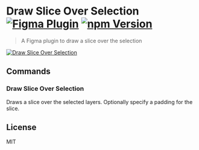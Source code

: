# Draw Slice Over Selection [![Figma Plugin](https://img.shields.io/badge/figma-Draw%20Slice%20Over%20Selection-1BC47D.svg)](https://figma.com/c/plugin/767379335945775056/Draw-Slice-Over-Selection) [![npm Version](https://img.shields.io/npm/v/figma-draw-slice-over-selection.svg)](https://www.npmjs.com/package/figma-draw-slice-over-selection)

> A Figma plugin to draw a slice over the selection

[![Draw Slice Over Selection](https://raw.githubusercontent.com/yuanqing/figma-plugins/master/packages/figma-draw-slice-over-selection/media/cover.png)](https://figma.com/c/plugin/767379335945775056/Draw-Slice-Over-Selection)

## Commands

### Draw Slice Over Selection

Draws a slice over the selected layers. Optionally specify a padding for the slice.

## License

MIT
